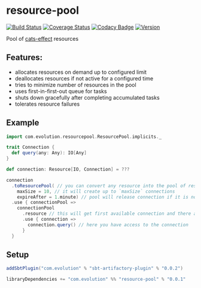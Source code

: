 # resource-pool
[![Build Status](https://github.com/evolution-gaming/resource-pool/workflows/CI/badge.svg)](https://github.com/evolution-gaming/resource-pool/actions?query=workflow%3ACI)
[![Coverage Status](https://coveralls.io/repos/github/evolution-gaming/resource-pool/badge.svg?branch=main)](https://coveralls.io/github/evolution-gaming/resource-pool?branch=main)
[![Codacy Badge](https://app.codacy.com/project/badge/Grade/879e88a4e6a94647848bc6b45788a9d7)](https://app.codacy.com/gh/evolution-gaming/resource-pool/dashboard?utm_source=gh&utm_medium=referral&utm_content=&utm_campaign=Badge_grade)
[![Version](https://img.shields.io/badge/version-click-blue)](https://evolution.jfrog.io/artifactory/api/search/latestVersion?g=com.evolutiongaming&a=resource-pool_2.13&repos=public)

Pool of [cats-effect](https://typelevel.org/cats-effect/) resources

## Features:
* allocates resources on demand up to configured limit
* deallocates resources if not active for a configured time
* tries to minimize number of resources in the pool
* uses first-in-first-out queue for tasks
* shuts down gracefully after completing accumulated tasks
* tolerates resource failures

## Example 

```scala
import com.evolution.resourcepool.ResourcePool.implicits._

trait Connection {
  def query(any: Any): IO[Any]
}

def connection: Resource[IO, Connection] = ???

connection
  .toResourcePool( // you can convert any resource into the pool of resources
    maxSize = 10, // it will create up to `maxSize` connections 
    expireAfter = 1.minute) // pool will release connection if it is not used for 1 minute
  .use { connectionPool =>
    connectionPool
      .resource // this will get first available connection and there after release it when done
      .use { connection =>
        connection.query() // here you have access to the connection
      }
  }

```

## Setup

```scala
addSbtPlugin("com.evolution" % "sbt-artifactory-plugin" % "0.0.2")

libraryDependencies += "com.evolution" %% "resource-pool" % "0.0.1"
```